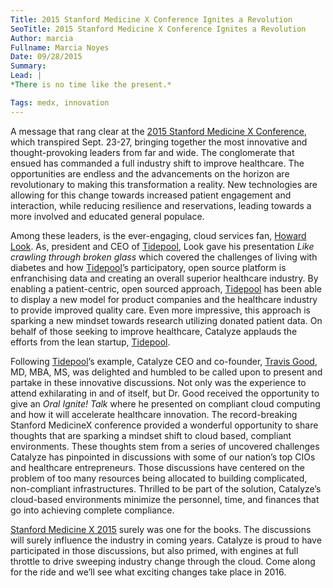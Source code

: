 ```yaml
---
Title: 2015 Stanford Medicine X Conference Ignites a Revolution
SeoTitle: 2015 Stanford Medicine X Conference Ignites a Revolution
Author: marcia
Fullname: Marcia Noyes
Date: 09/28/2015
Summary: 
Lead: |
*There is no time like the present.*

Tags: medx, innovation
---
```

A message that rang clear at the [2015 Stanford Medicine X Conference](http://medicinex.stanford.edu/), which transpired Sept. 23-27, bringing together the most innovative and thought-provoking leaders from far and wide. The conglomerate that ensued has commanded a full industry shift to improve healthcare. The opportunities are endless and the advancements on the horizon are revolutionary to making this transformation a reality. New technologies are allowing for this change towards increased patient engagement and interaction, while reducing resilience and reservations, leading towards a more involved and educated general populace. 

Among these leaders, is the ever-engaging, cloud services fan, [Howard Look](https://www.linkedin.com/in/howardlook). As, president and CEO of [Tidepool](http://tidepool.org/), Look gave his presentation *Like crawling through broken glass* which covered the  challenges of living with diabetes and how [Tidepool](http://tidepool.org/)’s participatory, open source platform is enfranchising data and creating an overall superior healthcare industry. By enabling a patient-centric, open sourced approach, [Tidepool](http://tidepool.org/) has been able to display a new model for  product companies and the healthcare industry to provide improved quality care. Even more impressive, this approach is sparking a new mindset towards research utilizing donated patient data. On behalf of those seeking to improve healthcare, Catalyze applauds the efforts from the lean startup, [Tidepool](http://tidepool.org/). 

Following [Tidepool](http://tidepool.org/)’s example, Catalyze CEO and co-founder, [Travis Good](https://catalyze.io/travis), MD, MBA, MS, was delighted and humbled to be called upon to present and partake in these innovative discussions. Not only was the experience to attend exhilarating in and of itself, but Dr. Good received the opportunity to give an *Oral Ignite! Talk* where he presented on compliant cloud computing and how it will accelerate healthcare innovation. The record-breaking Stanford MedicineX conference provided a wonderful opportunity to share thoughts  that are sparking a mindset shift to cloud based, compliant environments. These thoughts stem from a series of uncovered challenges Catalyze has pinpointed in  discussions with some of our nation’s top CIOs and healthcare entrepreneurs. Those discussions have centered on the problem of  too many resources being allocated to building complicated, non-compliant infrastructures. Thrilled to be part of the solution, Catalyze’s cloud-based environments minimize the personnel, time, and finances that go into achieving complete compliance. 

[Stanford Medicine X 2015](http://medicinex.stanford.edu/) surely was one for the books. The discussions will surely influence the industry in coming years. Catalyze is proud to have participated in those discussions, but also primed, with engines at full throttle to drive sweeping industry change through the cloud. Come along for the ride and we’ll see what exciting changes take place in 2016.

